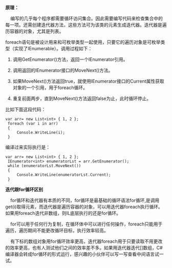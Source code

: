 

**原理：**

    编写的几乎每个程序都需要循环访问集合。因此需要编写代码来检查集合中的每一项。还需创建迭代器方法，这些方法可为该类的元素生成迭代器。迭代器是遍历容器的对象，尤其是列表。

foreach语句是被设计用来和可枚举类型一起使用，只要它的遍历对象是可枚举类型（实现了IEnumerable）。调用过程如下：

1. 调用GetEnumerator()方法，返回一个IEnumerator引用。
    
2. 调用返回的IEnumerator接口的MoveNext()方法。
    
3. 如果MoveNext()方法返回true，就使用IEnumerator接口的Current属性获取对象的一个引用，用于foreach循环。
    
4. 重复前面两步，直到MoveNext()方法返回false为止，此时循环停止。
    

比如下面这段代码：

```
var arr= new List<int> { 1, 2 };
 foreach (var i in arr)
 {
     Console.WriteLine(i);
 }
```

编译过来实际执行是：

```
var arr= new List<int> { 1, 2 };
 IEnumerator<int> enumeratorLst = arr.GetEnumerator();
 while (enumeratorLst.MoveNext())
 {
     Console.WriteLine(enumeratorLst.Current);
 }
```

**迭代跟for循环区别**

    for循环和迭代器有本质的不同，for循环是最基础的循环语法for循环,是调用get(i)取得元素，而迭代器是遍历容器的对象，可以用迭代器foreach执行循环。如果用foreach迭代非数组，则IL底层执行的还是for循环。

    for可以用于任何行为复制，在循环体中可以进行任何操作，foreach只能用于遍历，遍历期间不能更改循环目标，执行效率较高。

    有下标的数组对象用for循环效率更高，迭代器foreach用于只要读取不用更改的效率更高，也有人测试他们之间的效率差不多。如果用迭代器迭代[]数组，C#编译器会转成for循环的形式运行，感兴趣的小伙伴可以写一写查看中间语言试一试。